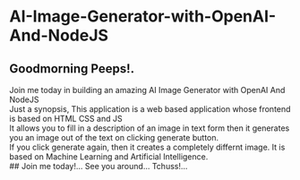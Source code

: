 # AI-Image-Generator-with-OpenAI-And-NodeJS
## Goodmorning Peeps!. </br> 
Join me today in building an amazing AI Image Generator with OpenAI And NodeJS </br> 
Just a synopsis, This application is a web based application whose frontend is based on HTML CSS and JS </br>
It allows you to fill in a description of an image in text form then it generates you an image out of the text on clicking generate button. </br>
If you click generate again, then it creates a completely differnt image. It is based on Machine Learning and Artificial Intelligence.
</br> ## Join me today!... See you around... Tchuss!...
